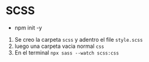 # SCSS
* npm init -y
1) Se creo la carpeta `scss` y adentro el file `style.scss`
2) luego una carpeta vacia normal `css`
3) En el terminal `npx sass --watch scss:css`